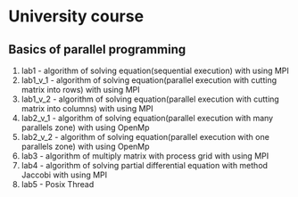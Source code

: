 # University course
## Basics of parallel programming
1. lab1 - algorithm of solving equation(sequential execution) with using MPI 
2. lab1_v_1 - algorithm of solving equation(parallel execution with cutting matrix into rows) with using MPI
3. lab1_v_2 - algorithm of solving equation(parallel execution with cutting matrix into columns) with using MPI
4. lab2_v_1 - algorithm of solving equation(parallel execution with many parallels zone) with using OpenMp
5. lab2_v_2 - algorithm of solving equation(parallel execution with one parallels zone) with using OpenMp
6. lab3 - algorithm of multiply matrix with process grid with using MPI
7. lab4 - algorithm of solving partial differential equation with method Jaccobi with using MPI
8. lab5 - Posix Thread
